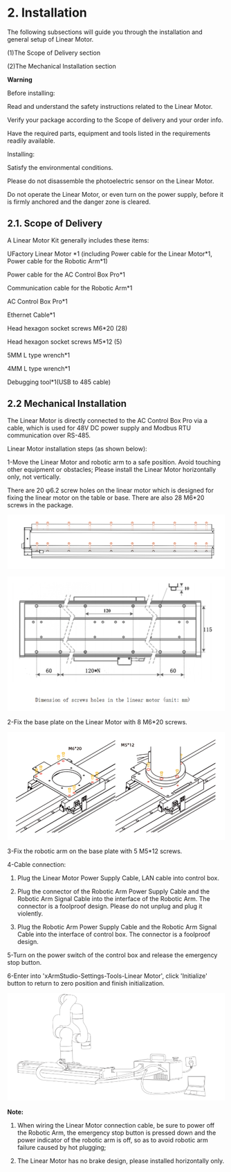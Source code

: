 


# 2. Installation

The following subsections will guide you through the installation and general setup of Linear Motor.

(1)The Scope of Delivery section

(2)The Mechanical Installation section

**Warning**

Before installing:

Read and understand the safety instructions related to the Linear Motor.

Verify your package according to the Scope of delivery and your order info.

Have the required parts, equipment and tools listed in the requirements readily available.

Installing:

Satisfy the environmental conditions.

Please do not disassemble the photoelectric sensor on the Linear Motor.

Do not operate the Linear Motor, or even turn on the power supply, before it is firmly anchored and the danger zone is cleared.

## 2.1. Scope of Delivery

A Linear Motor Kit generally includes these items:

UFactory Linear Motor \*1 (including Power cable for the Linear Motor\*1, Power cable for the Robotic Arm\*1)

Power cable for the AC Control Box Pro\*1

Communication cable for the Robotic Arm\*1

AC Control Box Pro\*1

Ethernet Cable\*1

Head hexagon socket screws M6\*20 (28)

Head hexagon socket screws M5\*12 (5)

5MM L type wrench\*1

4MM L type wrench\*1

Debugging tool\*1(USB to 485 cable)

## 2.2 Mechanical Installation
The Linear Motor is directly connected to the AC Control Box Pro via a cable, which is used for 48V DC power supply and Modbus RTU communication over RS-485.

Linear Motor installation steps (as shown below):

1-Move the Linear Motor and robotic arm to a safe position. Avoid touching other equipment or obstacles; Please install the Linear Motor horizontally only, not vertically.

There are 20 φ6.2 screw holes on the linear motor which is designed for fixing the linear motor on the table or base. There are also 28 M6\*20 screws in the package.

![img_6.png](assets/img_6.png)


![img_7.png](assets/img_7.png)




2-Fix the base plate on the Linear Motor with 8 M6\*20 screws.

![](assets/img_8.png)

3-Fix the robotic arm on the base plate with 5 M5\*12 screws.

4-Cable connection:

1) Plug the Linear Motor Power Supply Cable, LAN cable into control box.

2) Plug the connector of the Robotic Arm Power Supply Cable and the Robotic Arm Signal Cable into the interface of the Robotic Arm. The connector is a foolproof design. Please do not unplug and plug it violently.

3) Plug the Robotic Arm Power Supply Cable and the Robotic Arm Signal Cable into the interface of control box. The connector is a foolproof design.

5-Turn on the power switch of the control box and release the emergency stop button.

6-Enter into 'xArmStudio-Settings-Tools-Linear Motor', click 'Initialize' button to return to zero position and finish initialization. 

![](assets/img_9.png)

**Note:**

1. When wiring the Linear Motor connection cable, be sure to power off the Robotic Arm, the emergency stop button is pressed down and the power indicator of the robotic arm is off, so as to avoid robotic arm failure caused by hot plugging;

2. The Linear Motor has no brake design, please installed horizontally only.